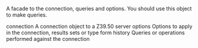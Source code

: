 A facade to the connection, queries and options. You should use this object to make queries.

connection		<Z3950Connection>		A connection object to a Z39.50 server
options 			<Collection>				Options to apply in the connection, results sets or type form
history 			<Collection>				Queries or operations performed against the connection
